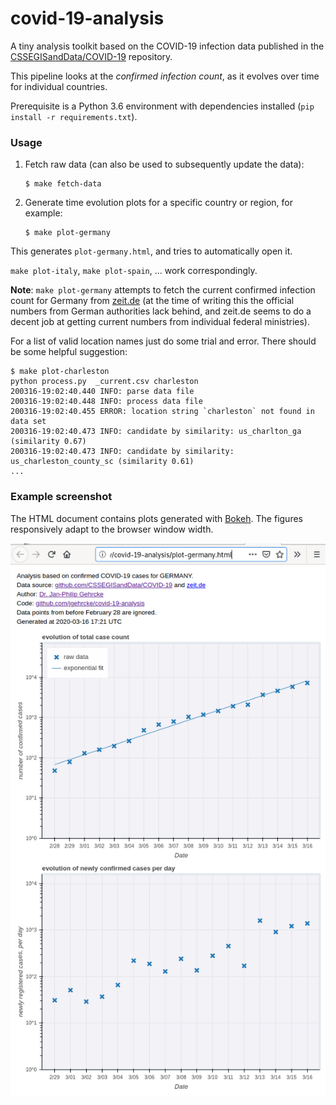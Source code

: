 # covid-19-analysis

A tiny analysis toolkit based on the COVID-19 infection data published in the
[CSSEGISandData/COVID-19](https://github.com/CSSEGISandData/COVID-19)
repository.

This pipeline looks at the _confirmed infection count_, as it evolves over time
for individual countries.

Prerequisite is a Python 3.6 environment with dependencies installed (`pip install -r requirements.txt`).

### Usage

1. Fetch raw data (can also be used to subsequently update the data):

   ```
   $ make fetch-data
   ```

2. Generate time evolution plots for a specific country or region, for example:

   ```
   $ make plot-germany
   ```

This generates `plot-germany.html`, and tries to automatically open it.

`make plot-italy`, `make plot-spain`, ... work correspondingly.

**Note**: `make plot-germany` attempts to fetch the current confirmed infection
count for Germany from [zeit.de](https://www.zeit.de/) (at the time of writing
this the official numbers from German authorities lack behind, and zeit.de
seems to do a decent job at getting current numbers from individual federal
ministries).

For a list of valid location names just do some trial and error. There should
be some helpful suggestion:

```
$ make plot-charleston
python process.py  _current.csv charleston
200316-19:02:40.440 INFO: parse data file
200316-19:02:40.448 INFO: process data file
200316-19:02:40.455 ERROR: location string `charleston` not found in data set
200316-19:02:40.473 INFO: candidate by similarity: us_charlton_ga (similarity 0.67)
200316-19:02:40.473 INFO: candidate by similarity: us_charleston_county_sc (similarity 0.61)
...
```

### Example screenshot

The HTML document contains plots generated with
[Bokeh](https://docs.bokeh.org/en/latest/index.html). The figures responsively
adapt to the browser window width.

![covid-19-analysis example screenshot](https://raw.githubusercontent.com/jgehrcke/covid-19-analysis/master/screenshot.png "covid-19-analysis")
